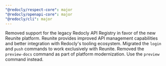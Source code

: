 ```yaml
---
"@redocly/respect-core": major
"@redocly/openapi-core": major
"@redocly/cli": major
---
```


Removed support for the legacy Redocly API Registry in favor of the new Reunite platform.
Reunite provides improved API management capabilities and better integration with Redocly's tooling ecosystem.
Migrated the `login` and `push` commands to work exclusively with Reunite.
Removed the `preview-docs` command as part of platform modernization.
Use the `preview` command instead.
